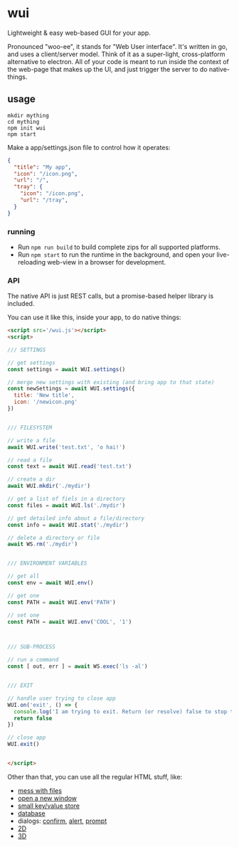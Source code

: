 # wui

Lightweight & easy web-based GUI for your app.

Pronounced "woo-ee", it stands for "Web User interface". It's written in go, and uses a client/server model. Think of it as a super-light, cross-platform alternative to electron. All of your code is meant to run inside the context of the web-page that makes up the UI, and just trigger the server to do native-things.

## usage

```
mkdir mything
cd mything
npm init wui
npm start
```

Make a app/settings.json file to control how it operates:

```json
{
  "title": "My app",
  "icon": "/icon.png",
  "url": "/",
  "tray": {
    "icon": "/icon.png",
    "url": "/tray",
  }
}
```


### running

* Run `npm run build` to build complete zips for all supported platforms.
* Run `npm start` to run the runtime in the background, and open your live-reloading web-view in a browser for development.


### API

The native API is just REST calls, but a promise-based helper library is included.

You can use it like this, inside your app, to do native things:


```html
<script src='/wui.js'></script>
<script>

/// SETTINGS

// get settings
const settings = await WUI.settings()

// merge new settings with existing (and bring app to that state)
const newSettings = await WUI.settings({
  title: 'New title',
  icon: '/newicon.png'
})


/// FILESYSTEM

// write a file
await WUI.write('test.txt', 'o hai!')

// read a file
const text = await WUI.read('test.txt')

// create a dir
await WUI.mkdir('./mydir')

// get a list of fiels in a directory
const files = await WUI.ls('./mydir')

// get detailed info about a file/directory
const info = await WUI.stat('./mydir')

// delete a directory or file
await WS.rm('./mydir')


/// ENVIRONMENT VARIABLES

// get all
const env = await WUI.env()

// get one
const PATH = await WUI.env('PATH')

// set one
const PATH = await WUI.env('COOL', '1')



/// SUB-PROCESS

// run a command
const [ out, err ] = await WS.exec('ls -al')


/// EXIT

// handle user trying to close app
WUI.on('exit', () => {
  console.log('I am trying to exit. Return (or resolve) false to stop that.')
  return false
})

// close app
WUI.exit()


</script>
```

Other than that, you can use all the regular HTML stuff, like:

* [mess with files](https://developer.mozilla.org/en-US/docs/Web/API/File/Using_files_from_web_applications)
* [open a new window](https://developer.mozilla.org/en-US/docs/Web/API/Window/open)
* [small key/value store](https://developer.mozilla.org/en-US/docs/Web/API/Web_Storage_API)
* [database](https://developer.mozilla.org/en-US/docs/Web/API/IndexedDB_API)
* dialogs: [confirm](https://developer.mozilla.org/en-US/docs/Web/API/Window/confirm), [alert](https://developer.mozilla.org/en-US/docs/Web/API/Window/alert), [prompt](https://developer.mozilla.org/en-US/docs/Web/API/Window/prompt)
* [2D](https://developer.mozilla.org/en-US/docs/Web/API/Canvas_API)
* [3D](https://developer.mozilla.org/en-US/docs/Web/API/WebGL_API)
